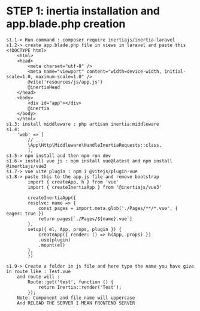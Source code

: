 # STEP 1: inertia installation and app.blade.php creation
    s1.1-> Run command : composer require inertiajs/inertia-laravel
    s1.2-> create app.blade.php file in views in laravel and paste this
    <!DOCTYPE html>
        <html>
        <head>
            <meta charset="utf-8" />
            <meta name="viewport" content="width=device-width, initial-scale=1.0, maximum-scale=1.0" />
            @vite('resources/js/app.js')
            @inertiaHead
        </head>
        <body>
            <div id="app"></div>
            @inertia
        </body>
        </html>
    s1.3: install middleware : php artisan inertia:middleware
    s1.4: 
        'web' => [
            // ...
            \App\Http\Middleware\HandleInertiaRequests::class,
            ],
    s1.5-> npm install and then npm run dev
    s1.6-> install vue js : npm install vue@latest and npm install @inertiajs/vue3
    s1.7-> vue vite plugin : npm i @vitejs/plugin-vue
    s1.8-> paste this to the app.js file and remove bootstrap 
            import { createApp, h } from 'vue'
            import { createInertiaApp } from '@inertiajs/vue3'

            createInertiaApp({
            resolve: name => {
                const pages = import.meta.glob('./Pages/**/*.vue', { eager: true })
                return pages[`./Pages/${name}.vue`]
            },
            setup({ el, App, props, plugin }) {
                createApp({ render: () => h(App, props) })
                .use(plugin)
                .mount(el)
            },
            })

    s1.9-> Create a folder in js file and here type the name you have give in route like : Test.vue 
        and route will : 
            Route::get('test', function () {
                return Inertia::render('Test');
            });
        Note: Component and file name will uppercase
        And RELOAD THE SERVER I MEAN FRONTEND SERVER